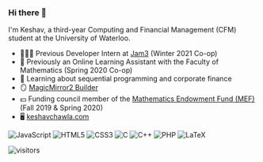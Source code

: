 ### Hi there 👋

<!--
**KeshavChawla/keshavchawla** is a ✨ _special_ ✨ repository because its `README.md` (this file) appears on your GitHub profile.
-->

I'm Keshav, a third-year Computing and Financial Management (CFM) student at the University of Waterloo.

- 👨🏽‍💻 Previous Developer Intern at [Jam3](https://www.jam3.com/) (Winter 2021 Co-op)
- 🧮 Previously an Online Learning Assistant with the Faculty of Mathematics (Spring 2020 Co-op)
- 🌱 Learning about sequential programming and corporate finance
- 🪞 [MagicMirror2 Builder](https://blog.keshavchawla.com/magic-mirror-guide)
- 💵 Funding council member of the [Mathematics Endowment Fund (MEF)](https://uwaterloo.ca/math-endowment-fund/) (Fall 2019 & Spring 2020)
- 🖥 [keshavchawla.com](https://keshavchawla.com/)

<img alt="JavaScript" src="https://img.shields.io/badge/javascript%20-%23323330.svg?&style=for-the-badge&logo=javascript&logoColor=%23F7DF1E"/> <img alt="HTML5" src="https://img.shields.io/badge/html5%20-%23E34F26.svg?&style=for-the-badge&logo=html5&logoColor=white"/>
<img alt="CSS3" src="https://img.shields.io/badge/css3%20-%231572B6.svg?&style=for-the-badge&logo=css3&logoColor=white"/>
<img alt="C" src="https://img.shields.io/badge/c%20-%2300599C.svg?&style=for-the-badge&logo=c&logoColor=white"/>
<img alt="C++" src="https://img.shields.io/badge/c++%20-%2300599C.svg?&style=for-the-badge&logo=c%2B%2B&ogoColor=white"/>
<img alt="PHP" src="https://img.shields.io/badge/php-%23777BB4.svg?&style=for-the-badge&logo=php&logoColor=white"/>
<img alt="LaTeX" src="https://img.shields.io/badge/latex%20-%23008080.svg?&style=for-the-badge&logo=latex&logoColor=white"/>

![visitors](https://visitor-badge.glitch.me/badge?page_id=KeshavChawla)
